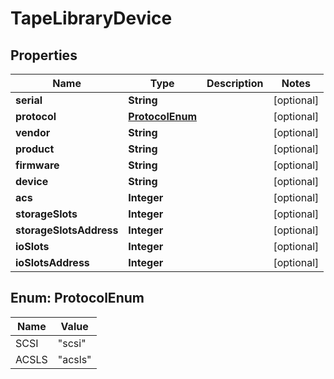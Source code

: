 
# TapeLibraryDevice

## Properties
Name | Type | Description | Notes
------------ | ------------- | ------------- | -------------
**serial** | **String** |  |  [optional]
**protocol** | [**ProtocolEnum**](#ProtocolEnum) |  |  [optional]
**vendor** | **String** |  |  [optional]
**product** | **String** |  |  [optional]
**firmware** | **String** |  |  [optional]
**device** | **String** |  |  [optional]
**acs** | **Integer** |  |  [optional]
**storageSlots** | **Integer** |  |  [optional]
**storageSlotsAddress** | **Integer** |  |  [optional]
**ioSlots** | **Integer** |  |  [optional]
**ioSlotsAddress** | **Integer** |  |  [optional]


<a name="ProtocolEnum"></a>
## Enum: ProtocolEnum
Name | Value
---- | -----
SCSI | &quot;scsi&quot;
ACSLS | &quot;acsls&quot;



